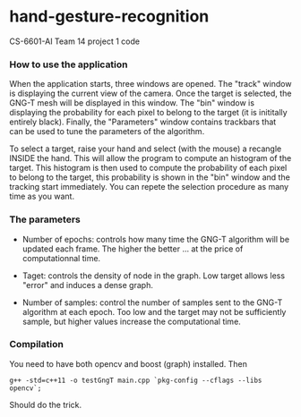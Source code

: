 hand-gesture-recognition
========================

CS-6601-AI Team 14 project 1 code

### How to use the application

When the application starts, three windows are opened. The "track" window is displaying the current view of the camera. Once the target is selected, the GNG-T mesh will be displayed in this window. The "bin" window is displaying the probability for each pixel to belong to the target (it is inititally entirely black). Finally, the "Parameters" window contains trackbars that can be used to tune the parameters of the algorithm.

To select a target, raise your hand and select (with the mouse) a recangle INSIDE the hand. This will allow the program to compute an histogram of the target. This histogram is then used to compute the probability of each pixel to belong to the target, this probability is shown in the "bin" window and the tracking start immediately. You can repete the selection procedure as many time as you want.

### The parameters

 - Number of epochs: controls how many time the GNG-T algorithm will be updated each frame. The higher the better ... at the price of computationnal time.
 
 - Taget: controls the density of node in the graph. Low target allows less "error" and induces a dense graph.
 
 - Number of samples: control the number of samples sent to the GNG-T algorithm at each epoch. Too low and the target may not be sufficiently sample, but higher values increase the computational time.
 
### Compilation

You need to have both opencv and boost (graph) installed.
Then 
```
g++ -std=c++11 -o testGngT main.cpp `pkg-config --cflags --libs opencv`;
```
Should do the trick.